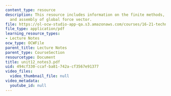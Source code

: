 ```yaml
---
content_type: resource
description: This resource includes information on the finite methods, finite assembly,
  and assembly of global force vector.
file: https://ol-ocw-studio-app-qa.s3.amazonaws.com/courses/16-21-techniques-for-structural-analysis-and-design-spring-2005/494cf330ccafba81742acf3567e91377_unit12_notes3.pdf
file_type: application/pdf
learning_resource_types:
- Lecture Notes
ocw_type: OCWFile
parent_title: Lecture Notes
parent_type: CourseSection
resourcetype: Document
title: unit12_notes3.pdf
uid: 494cf330-ccaf-ba81-742a-cf3567e91377
video_files:
  video_thumbnail_file: null
video_metadata:
  youtube_id: null
---
```

